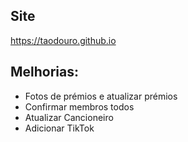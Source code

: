 ## Site

https://taodouro.github.io

## Melhorias:

- Fotos de prémios e atualizar prémios
- Confirmar membros todos
- Atualizar Cancioneiro
- Adicionar TikTok